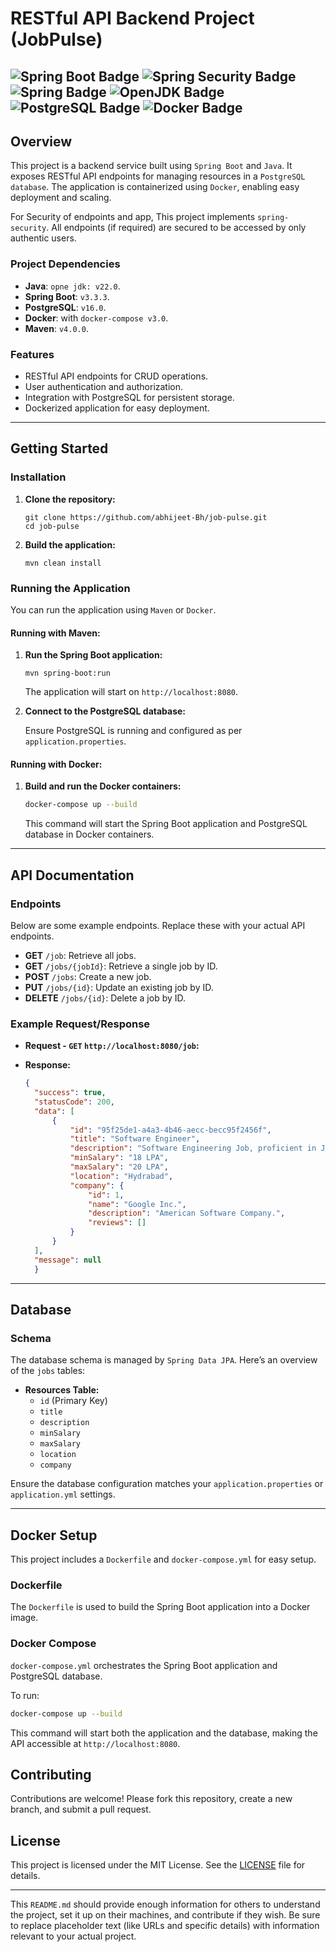 # RESTful API Backend Project (JobPulse)

![Spring Boot Badge](https://img.shields.io/badge/Spring%20Boot-6DB33F?logo=springboot&logoColor=fff&style=flat-square)
![Spring Security Badge](https://img.shields.io/badge/Spring%20Security-6DB33F?logo=springsecurity&logoColor=fff&style=flat-square)
![Spring Badge](https://img.shields.io/badge/Spring-6DB33F?logo=spring&logoColor=fff&style=flat-square)
![OpenJDK Badge](https://img.shields.io/badge/OpenJDK-000?logo=openjdk&logoColor=fff&style=flat-square)
![PostgreSQL Badge](https://img.shields.io/badge/PostgreSQL-4169E1?logo=postgresql&logoColor=fff&style=flat-square)
![Docker Badge](https://img.shields.io/badge/Docker-2496ED?logo=docker&logoColor=fff&style=flat-square)
---

## Overview

This project is a backend service built using `Spring Boot` and `Java`. It exposes RESTful API endpoints for managing
resources in a `PostgreSQL database`. The application is containerized using `Docker`, enabling easy deployment and
scaling.

For Security of endpoints and app, This project implements `spring-security`. All endpoints (if required) are secured to
be accessed by only authentic users.

### Project Dependencies

- **Java**: `opne jdk: v22.0`.
- **Spring Boot**: `v3.3.3`.
- **PostgreSQL**: `v16.0`.
- **Docker**: with `docker-compose v3.0`.
- **Maven**: `v4.0.0`.

### Features

- RESTful API endpoints for CRUD operations.
- User authentication and authorization.
- Integration with PostgreSQL for persistent storage.
- Dockerized application for easy deployment.

---

## Getting Started

### Installation

1. **Clone the repository:**

   ```shell
   git clone https://github.com/abhijeet-Bh/job-pulse.git
   cd job-pulse
   ```

2. **Build the application:**

   ```shell
   mvn clean install
   ```

### Running the Application

You can run the application using `Maven` or `Docker`.

#### Running with Maven:

1. **Run the Spring Boot application:**

   ```shell
   mvn spring-boot:run
   ```

   The application will start on `http://localhost:8080`.

2. **Connect to the PostgreSQL database:**

   Ensure PostgreSQL is running and configured as per `application.properties`.

#### Running with Docker:

1. **Build and run the Docker containers:**

   ```bash
   docker-compose up --build
   ```

   This command will start the Spring Boot application and PostgreSQL database in Docker containers.

---

## API Documentation

### Endpoints

Below are some example endpoints. Replace these with your actual API endpoints.

- **GET** `/job`: Retrieve all jobs.
- **GET** `/jobs/{jobId}`: Retrieve a single job by ID.
- **POST** `/jobs`: Create a new job.
- **PUT** `/jobs/{id}`: Update an existing job by ID.
- **DELETE** `/jobs/{id}`: Delete a job by ID.

### Example Request/Response

- **Request - `GET` `http://localhost:8080/job`:**
- **Response:**

  ```json
  {
    "success": true,
    "statusCode": 200,
    "data": [
        {
            "id": "95f25de1-a4a3-4b46-aecc-becc95f2456f",
            "title": "Software Engineer",
            "description": "Software Engineering Job, proficient in JAVA",
            "minSalary": "18 LPA",
            "maxSalary": "20 LPA",
            "location": "Hydrabad",
            "company": {
                "id": 1,
                "name": "Google Inc.",
                "description": "American Software Company.",
                "reviews": []
            }
        }
    ],
    "message": null
    }
  ```

---

## Database

### Schema

The database schema is managed by `Spring Data JPA`. Here’s an overview of the `jobs` tables:

- **Resources Table:**
    - `id` (Primary Key)
    - `title`
    - `description`
    - `minSalary`
    - `maxSalary`
    - `location`
    - `company`

Ensure the database configuration matches your `application.properties` or `application.yml` settings.

---

## Docker Setup

This project includes a `Dockerfile` and `docker-compose.yml` for easy setup.

### Dockerfile

The `Dockerfile` is used to build the Spring Boot application into a Docker image.

### Docker Compose

`docker-compose.yml` orchestrates the Spring Boot application and PostgreSQL database.

To run:

```bash
docker-compose up --build
```

This command will start both the application and the database, making the API accessible at `http://localhost:8080`.

## Contributing

Contributions are welcome! Please fork this repository, create a new branch, and submit a pull request.

## License

This project is licensed under the MIT License. See the [LICENSE](LICENSE) file for details.

---

This `README.md` should provide enough information for others to understand the project, set it up on their machines,
and contribute if they wish. Be sure to replace placeholder text (like URLs and specific details) with information
relevant to your actual project.